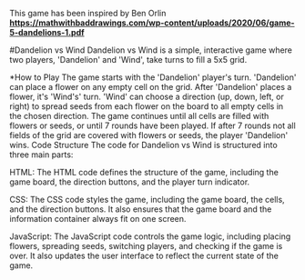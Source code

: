 This game has been inspired by Ben Orlin **https://mathwithbaddrawings.com/wp-content/uploads/2020/06/game-5-dandelions-1.pdf**

#Dandelion vs Wind
Dandelion vs Wind is a simple, interactive game where two players, 'Dandelion' and 'Wind', take turns to fill a 5x5 grid.

*How to Play
The game starts with the 'Dandelion' player's turn.
'Dandelion' can place a flower on any empty cell on the grid.
After 'Dandelion' places a flower, it's 'Wind's' turn.
'Wind' can choose a direction (up, down, left, or right) to spread seeds from each flower on the board to all empty cells in the chosen direction.
The game continues until all cells are filled with flowers or seeds, or until 7 rounds have been played.
If after 7 rounds not all fields of the grid are covered with flowers or seeds, the player 'Dandelion' wins.
Code Structure
The code for Dandelion vs Wind is structured into three main parts:

HTML: The HTML code defines the structure of the game, including the game board, the direction buttons, and the player turn indicator.

CSS: The CSS code styles the game, including the game board, the cells, and the direction buttons. It also ensures that the game board and the information container always fit on one screen.

JavaScript: The JavaScript code controls the game logic, including placing flowers, spreading seeds, switching players, and checking if the game is over. It also updates the user interface to reflect the current state of the game.
